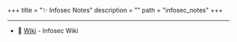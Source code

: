 +++
title = "✨ Infosec Notes"
description = ""
path = "infosec_notes"
+++

---

* 📕 [Wiki](https://ismailbozkurt.github.io/Dreamer-Wiki/) - Infosec Wiki 
